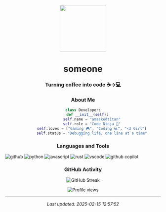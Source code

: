 <div align="center">
  <img src="https://i.pinimg.com/originals/b3/db/57/b3db578eee7f9c757429a68ca32892fa.gif" width="150" height="150"/>
</h1>

<h1 align="center">someone</h1>
<h3 align="center">Turning coffee into code ☕→💻</h3>

### About Me
```python
class Developer:
    def __init__(self):
        self.name = "amaskedtitan"
        self.role = "Code Ninja 🥷"
        self.loves = ["Gaming 🎮", "Coding 💻", "<3 Girl"]
        self.status = "Debugging life, one line at a time"
```

### Languages and Tools
<p align="left">
  <img src="https://img.shields.io/badge/GitHub-100000?style=for-the-badge&logo=github&logoColor=white" alt="github"/>
  <img src="https://img.shields.io/badge/Python-3776AB?style=for-the-badge&logo=python&logoColor=white" alt="python"/>
  <img src="https://img.shields.io/badge/JavaScript-F7DF1E?style=for-the-badge&logo=javascript&logoColor=black" alt="javascript"/>
  <img src="https://img.shields.io/badge/Rust-000000?style=for-the-badge&logo=rust&logoColor=white" alt="rust"/>
  <img src="https://img.shields.io/badge/VSCode-007ACC?style=for-the-badge&logo=visual-studio-code&logoColor=white" alt="vscode"/>
  <img src="https://img.shields.io/badge/GitHub_Copilot-000000?style=for-the-badge&logo=github&logoColor=white" alt="github copilot"/>
</p>

### GitHub Activity
<p align="center">
  <img src="https://github-readme-streak-stats.herokuapp.com/?user=amaskedtitan&theme=dark" alt="GitHub Streak"/>
</p>

<div align="center">
  <img src="https://komarev.com/ghpvc/?username=amaskedtitan&color=blueviolet&style=flat" alt="Profile views"/>
</div>

---
<div align="center">
  <i>Last updated: 2025-02-15 12:57:52</i>
</div>

<!--
Quick tip: You can update this README by editing the README.md file in your profile repository!
-->
